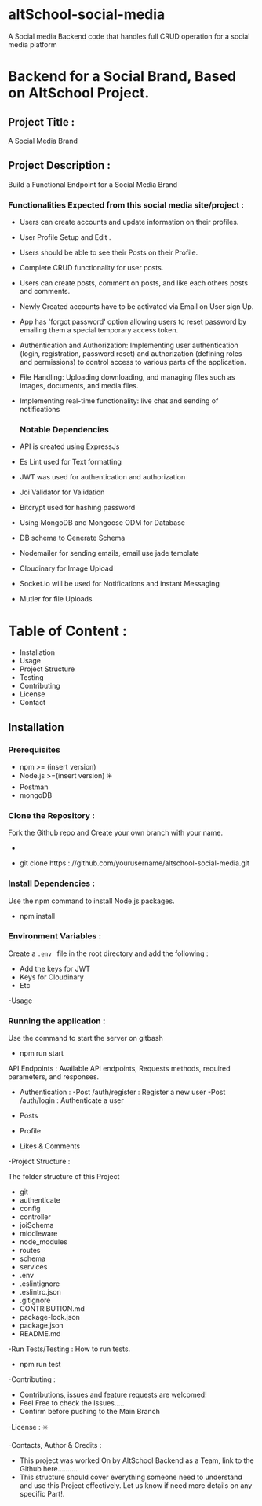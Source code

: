 # altSchool-social-media
A Social media Backend code that handles full CRUD operation for a social media platform 

# Backend for a Social Brand, Based on AltSchool Project. 

## Project Title :
A Social Media Brand 

## Project Description :
Build a Functional Endpoint for a Social Media Brand 

### Functionalities Expected from this social media site/project :

- Users can create accounts and update information on their profiles.
- User Profile Setup and Edit .
- Users should be able to see their Posts on their Profile.
- Complete CRUD functionality for user posts.
- Users can create posts, comment on posts, and like each others posts and comments.
- Newly Created accounts have to be activated via Email on User sign Up. 
- App has 'forgot password' option allowing users to reset password by emailing them a special temporary access token. 
- Authentication and Authorization: Implementing user authentication (login, registration, password reset) and authorization (defining roles and permissions) to control access to various parts of the application.
- File Handling: Uploading   downloading, and managing files such as images, documents, and media files.
- Implementing real-time functionality: live chat and sending of notifications 
                          
  ### Notable Dependencies 

- API is created using ExpressJs
- Es Lint used for Text formatting 
- JWT was used for authentication and authorization 
- Joi Validator for Validation 
- Bitcrypt used for hashing password 
- Using MongoDB and Mongoose ODM for Database 
- DB schema to Generate Schema 
- Nodemailer for sending emails, email use jade template 
- Cloudinary for Image Upload
- Socket.io will be used for Notifications and instant Messaging 
- Mutler for file Uploads

# Table of Content :

- Installation 
- Usage 
- Project Structure 
- Testing 
- Contributing 
- License 
- Contact 

## Installation

### Prerequisites 
- npm >= (insert version) 
- Node.js >=(insert version) ✳️
- Postman 
- mongoDB 

### Clone the Repository :
Fork the Github  repo and Create your own branch with your name. 

- ```bash 
- git clone https : //github.com/yourusername/altschool-social-media.git

### Install Dependencies :
Use the npm command to install Node.js packages. 
- npm install 

### Environment Variables :
Create a `.env ` file in the root directory and add the following :

- Add the keys for JWT
- Keys for Cloudinary 
- Etc

-Usage 

### Running the application :
Use the command to start the server on gitbash 

- npm  run start 

API Endpoints : 
Available API endpoints, Requests methods, required parameters, and responses. 

- Authentication :
-Post /auth/register : Register a new user 
-Post /auth/login  : Authenticate a user

- Posts 

- Profile 

- Likes & Comments

-Project Structure :

The folder structure of this Project 
- git
- authenticate
- config 
- controller 
- joiSchema
- middleware 
- node_modules
- routes
- schema
- services 
- .env
- .eslintignore
- .eslintrc.json
- .gitignore
- CONTRIBUTION.md
- package-lock.json
- package.json
- README.md

-Run Tests/Testing :
How to run tests.

- npm run test 

-Contributing :

- Contributions, issues and feature requests are welcomed! 
- Feel Free to check the Issues.....
- Confirm before pushing to the Main Branch

-License : ✳️


-Contacts, Author & Credits :

- This project was worked On by AltSchool Backend as a Team, link to the Github here..........
- This structure should cover everything someone need to understand and use this Project effectively. Let us know if need more details on any specific Part!.